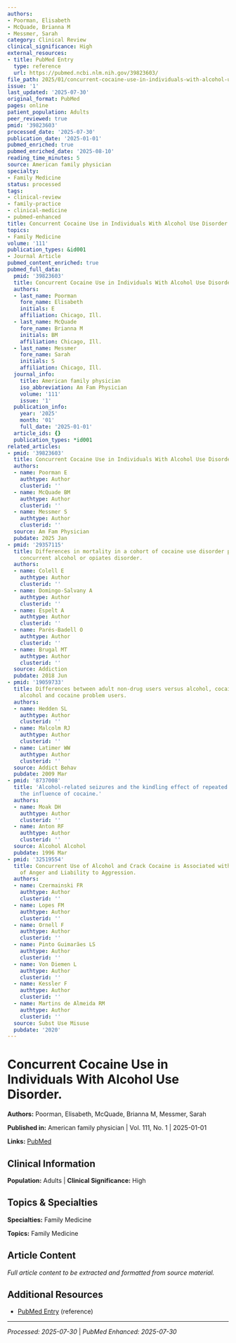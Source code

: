 ```yaml
---
authors:
- Poorman, Elisabeth
- McQuade, Brianna M
- Messmer, Sarah
category: Clinical Review
clinical_significance: High
external_resources:
- title: PubMed Entry
  type: reference
  url: https://pubmed.ncbi.nlm.nih.gov/39823603/
file_path: 2025/01/concurrent-cocaine-use-in-individuals-with-alcohol-use-disor.md
issue: '1'
last_updated: '2025-07-30'
original_format: PubMed
pages: online
patient_population: Adults
peer_reviewed: true
pmid: '39823603'
processed_date: '2025-07-30'
publication_date: '2025-01-01'
pubmed_enriched: true
pubmed_enriched_date: '2025-08-10'
reading_time_minutes: 5
source: American family physician
specialty:
- Family Medicine
status: processed
tags:
- clinical-review
- family-practice
- clinical-medicine
- pubmed-enhanced
title: Concurrent Cocaine Use in Individuals With Alcohol Use Disorder.
topics:
- Family Medicine
volume: '111'
publication_types: &id001
- Journal Article
pubmed_content_enriched: true
pubmed_full_data:
  pmid: '39823603'
  title: Concurrent Cocaine Use in Individuals With Alcohol Use Disorder.
  authors:
  - last_name: Poorman
    fore_name: Elisabeth
    initials: E
    affiliation: Chicago, Ill.
  - last_name: McQuade
    fore_name: Brianna M
    initials: BM
    affiliation: Chicago, Ill.
  - last_name: Messmer
    fore_name: Sarah
    initials: S
    affiliation: Chicago, Ill.
  journal_info:
    title: American family physician
    iso_abbreviation: Am Fam Physician
    volume: '111'
    issue: '1'
  publication_info:
    year: '2025'
    month: '01'
    full_date: '2025-01-01'
  article_ids: {}
  publication_types: *id001
related_articles:
- pmid: '39823603'
  title: Concurrent Cocaine Use in Individuals With Alcohol Use Disorder.
  authors:
  - name: Poorman E
    authtype: Author
    clusterid: ''
  - name: McQuade BM
    authtype: Author
    clusterid: ''
  - name: Messmer S
    authtype: Author
    clusterid: ''
  source: Am Fam Physician
  pubdate: 2025 Jan
- pmid: '29357115'
  title: Differences in mortality in a cohort of cocaine use disorder patients with
    concurrent alcohol or opiates disorder.
  authors:
  - name: Colell E
    authtype: Author
    clusterid: ''
  - name: Domingo-Salvany A
    authtype: Author
    clusterid: ''
  - name: Espelt A
    authtype: Author
    clusterid: ''
  - name: Parés-Badell O
    authtype: Author
    clusterid: ''
  - name: Brugal MT
    authtype: Author
    clusterid: ''
  source: Addiction
  pubdate: 2018 Jun
- pmid: '19059733'
  title: Differences between adult non-drug users versus alcohol, cocaine and concurrent
    alcohol and cocaine problem users.
  authors:
  - name: Hedden SL
    authtype: Author
    clusterid: ''
  - name: Malcolm RJ
    authtype: Author
    clusterid: ''
  - name: Latimer WW
    authtype: Author
    clusterid: ''
  source: Addict Behav
  pubdate: 2009 Mar
- pmid: '8737008'
  title: 'Alcohol-related seizures and the kindling effect of repeated detoxifications:
    the influence of cocaine.'
  authors:
  - name: Moak DH
    authtype: Author
    clusterid: ''
  - name: Anton RF
    authtype: Author
    clusterid: ''
  source: Alcohol Alcohol
  pubdate: 1996 Mar
- pmid: '32519554'
  title: Concurrent Use of Alcohol and Crack Cocaine is Associated with High Levels
    of Anger and Liability to Aggression.
  authors:
  - name: Czermainski FR
    authtype: Author
    clusterid: ''
  - name: Lopes FM
    authtype: Author
    clusterid: ''
  - name: Ornell F
    authtype: Author
    clusterid: ''
  - name: Pinto Guimarães LS
    authtype: Author
    clusterid: ''
  - name: Von Diemen L
    authtype: Author
    clusterid: ''
  - name: Kessler F
    authtype: Author
    clusterid: ''
  - name: Martins de Almeida RM
    authtype: Author
    clusterid: ''
  source: Subst Use Misuse
  pubdate: '2020'
---
```


# Concurrent Cocaine Use in Individuals With Alcohol Use Disorder.

**Authors:** Poorman, Elisabeth, McQuade, Brianna M, Messmer, Sarah

**Published in:** American family physician | Vol. 111, No. 1 | 2025-01-01

**Links:** [PubMed](https://pubmed.ncbi.nlm.nih.gov/39823603/)

## Clinical Information

**Population:** Adults | **Clinical Significance:** High

## Topics & Specialties

**Specialties:** Family Medicine

**Topics:** Family Medicine

## Article Content

*Full article content to be extracted and formatted from source material.*

## Additional Resources

- [PubMed Entry](https://pubmed.ncbi.nlm.nih.gov/39823603/) (reference)

---

*Processed: 2025-07-30* | *PubMed Enhanced: 2025-07-30*
